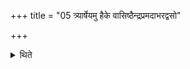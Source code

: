 +++
title = "05 त्र्यार्षेयमु हैके वासिष्ठैन्द्रप्रमदाभरद्वसो"

+++

<details><summary>थिते</summary>

5. According to some they have three R̥ṣis (The Hotr̥ says) O Vasiṣṭha, Aindrapramada, Ābharadvasu. (The Adhvaryu says): In the manner of Ābharadvasu, Indrapramada, Vasiṣṭha. 
</details>

